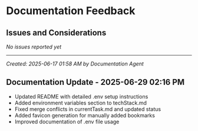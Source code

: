 # Documentation Feedback

## Issues and Considerations
*No issues reported yet*

---
*Created: 2025-06-17 01:58 AM by Documentation Agent*
## Documentation Update - 2025-06-29 02:16 PM
- Updated README with detailed .env setup instructions
- Added environment variables section to techStack.md
- Fixed merge conflicts in currentTask.md and updated status
- Added favicon generation for manually added bookmarks
- Improved documentation of .env file usage